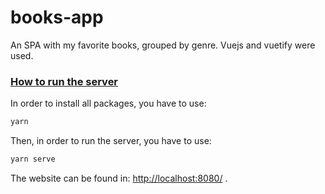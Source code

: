 # books-app
An SPA with my favorite books, grouped by genre.
Vuejs and vuetify were used.

### <u>How to run the server</u>
In order to install all packages, you have to use:
```sh
yarn
```
Then, in order to run the server, you have to use:
```sh
yarn serve
```

The website can be found in: [http://localhost:8080/](http://localhost:8080/) .